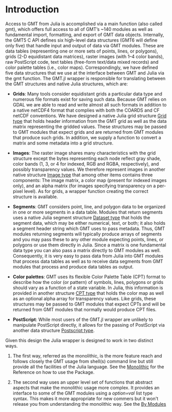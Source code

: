 # Introduction

Access to GMT from Julia is accomplished via a main function (also called gmt), which offers full
access to all of GMT’s ~140 modules as well as fundamental import, formatting, and export of GMT
data objects. Internally, the GMT5 C API defines six high-level data structures (GMT6 will define only five)
that handle input and output of data via GMT modules. These are data tables (representing one or more
sets of points, lines, or polygons), grids (2-D equidistant data matrices), raster images (with 1–4
color bands), raw PostScript code, text tables (free-form text/data mixed records) and color palette
tables (i.e., color maps). Correspondingly, we have defined five data structures that we use at the
interface between GMT and Julia via the gmt function. The GMT.jl wrapper is responsible for translating
between the GMT structures and native Julia structures, which are:

- **Grids**: Many tools consider equidistant grids a particular data type and numerous file formats
  exist for saving such data. Because GMT relies on GDAL we are able to read and write almost
  all such formats in addition to a native netCDF4 format that complies with both the COARDS
  and CF netCDF conventions. We have designed a native Julia grid structure [Grid type](@ref)
  that holds header information from the GMT grid as well as the data matrix representing the
  gridded values. These structures may be passed to GMT modules that expect grids and are
  returned from GMT modules that produce such grids. In addition, we supply a function to
  convert a matrix and some metadata into a grid structure.

- **Images**: The raster image shares many characteristics with the grid structure except the
  bytes representing each node reflect gray shade, color bands (1, 3, or 4 for indexed, RGB and
  RGBA, respectively), and possibly transparency values. We therefore represent images in another
  native structure [Image type](@ref) that among other items contains three components: The image
  matrix, a color map (present for indexed images only), and an alpha matrix (for images specifying
  transparency on a per-pixel level). As for grids, a wrapper function creating the correct structure
  is available.

- **Segments**: GMT considers point, line, and polygon data to be organized in one or more segments
  in a data table. Modules that return segments uses a native Julia segment structure [Dataset type](@ref)
  that holds the segment data, which may be either numerical, text, or both; it also holds a segment
  header string which GMT uses to pass metadata. Thus, GMT modules returning segments will typically
  produce arrays of segments and you may pass these to any other module expecting points, lines, or
  polygons or use them directly in Julia. Since a matrix is one fundamental data type you can also
  pass a matrix directly to GMT modules as well. Consequently, it is very easy to pass data from
  Julia into GMT modules that process data tables as well as to receive data segments from GMT modules
  that process and produce data tables as output.

- **Color palettes**: GMT uses its flexible Color Palette Table (CPT) format to describe how the
  color (or pattern) of symbols, lines, polygons or grids should vary as a function of a state variable.
  In Julia, this information is provided in another structure [CPT type](@ref) that holds the color
  map as well as an optional alpha array for transparency values. Like grids, these structures may
  be passed to GMT modules that expect CPTs and will be returned from GMT modules that normally
  would produce CPT files.

- **PostScript**: While most users of the GMT.jl wrapper are unlikely to manipulate PostScript
  directly, it allows for the passing of PostScript via another data structure [Postscript type](@ref).

Given this design the Julia wrapper is designed to work in two distinct ways. 

1. The first way, referred as the monolithic, is the more feature reach and follows closely
   the GMT usage from shell(s) command line but still provide all the facilities of the Julia
   language. See the [Monolithic](@ref) for the Reference on how to use the Package.
   
2. The second way uses an upper level set of functions that abstract aspects that
   make the monolithic usage more complex. It provides an interface to some of the GMT modules
   using a *option=val* list type syntax. This makes it more appropriate for new commers but
   it won't release you from understanding the monolithic way. See the [By Modules](@ref)